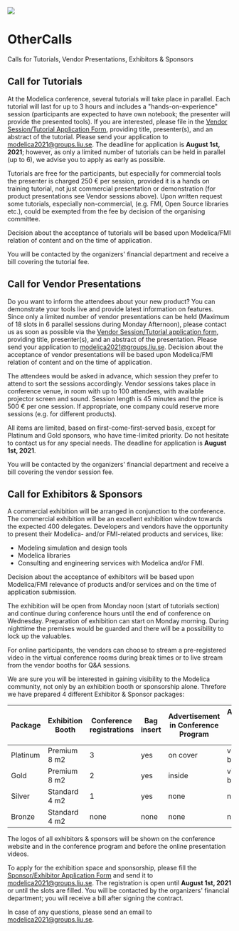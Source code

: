 ![](images/ModelicaLogo.svg)
# OtherCalls

Calls for Tutorials, Vendor Presentations, Exhibitors & Sponsors

## Call for Tutorials

At the Modelica conference, several tutorials will take place in parallel. Each tutorial will last for up to 3 hours and includes a "hands-on-experience" session (participants are expected to have own notebook; the presenter will provide the presented tools). If you are interested, please file in the  [Vendor Session/Tutorial Application Form](Documents/VendorSessionTutorial.pdf), providing title, presenter(s), and an abstract of the tutorial. Please send your application to  [modelica2021@groups.liu.se](mailto:modelica2021@groups.liu.se?subject=Vendor%20Session%2FTutorial%20application%20form). The deadline for application is  **August 1st, 2021**; however, as only a limited number of tutorials can be held in parallel (up to 6), we advise you to apply as early as possible.

Tutorials are free for the participants, but especially for commercial tools the presenter is charged 250 € per session, provided it is a hands on training tutorial, not just commercial presentation or demonstration (for product presentations see Vendor sessions above). Upon written request some tutorials, especially non-commercial, (e.g. FMI, Open Source libraries etc.), could be exempted from the fee by decision of the organising committee.

Decision about the acceptance of tutorials will be based upon Modelica/FMI relation of content and on the time of application.

You will be contacted by the organizers' financial department and receive a bill covering the tutorial fee.

## Call for Vendor Presentations

Do you want to inform the attendees about your new product? You can demonstrate your tools live and provide latest information on features. Since only a limited number of vendor presentations can be held (Maximum of 18 slots in 6 parallel sessions during Monday Afternoon), please contact us as soon as possible via the  [Vendor Session/Tutorial application form](Documents/VendorSessionTutorial.pdf), providing title, presenter(s), and an abstract of the presentation. Please send your application to  [modelica2021@groups.liu.se](mailto:modelica2021@groups.liu.se?subject=Vendor%20Session%2FTutorial%20application%20form). Decision about the acceptance of vendor presentations will be based upon Modelica/FMI relation of content and on the time of application.

The attendees would be asked in advance, which session they prefer to attend to sort the sessions accordingly. Vendor sessions takes place in conference venue, in room with up to 100 attendees, with available projector screen and sound. Session length is 45 minutes and the price is 500 € per one session. If appropriate, one company could reserve more sessions (e.g. for different products).

All items are limited, based on first-come-first-served basis, except for Platinum and Gold sponsors, who have time-limited priority. Do not hesitate to contact us for any special needs. The deadline for application is  **August 1st, 2021**.

You will be contacted by the organizers' financial department and receive a bill covering the vendor session fee.

## Call for Exhibitors & Sponsors

A commercial exhibition will be arranged in conjunction to the conference. The commercial exhibition will be an excellent exhibition window towards the expected 400 delegates. Developers and vendors have the opportunity to present their Modelica- and/or FMI-related products and services, like:

-   Modeling simulation and design tools
-   Modelica libraries
-   Consulting and engineering services with Modelica and/or FMI.

Decision about the acceptance of exhibitors will be based upon Modelica/FMI relevance of products and/or services and on the time of application submission.

The exhibition will be open from Monday noon (start of tutorials section) and continue during conference hours until the end of conference on Wednesday. Preparation of exhibition can start on Monday morning.
During nighttime the premises would be guarded and there will be a possibility to lock up the valuables.

For online participants, the vendors can choose to stream a pre-registered video in the virtual conference rooms during break times or to live stream from the vendor booths for Q&A sessions.

We are sure you will be interested in gaining visibility to the Modelica community, not only by an exhibition booth or sponsorship alone. Threfore we have prepared 4 different Exhibitor & Sponsor packages:

| Package | Exhibition  Booth |Conference  registrations  |Bag insert | Advertisement in  Conference Program | Advertisement in Virtual Conference Rooms | Price  Euro excl. VAT|
|--|--|--|--|--|--|--|
| Platinum | Premium 8 m2 | 3|  yes | on cover | video during breaks | 10.000 |
| Gold | Premium 8 m2 | 2|  yes | inside | video during breaks | 8.000 |
| Silver | Standard 4 m2 | 1|  yes | none | none | 4.000 |
| Bronze | Standard 4 m2 | none|  none | none | none | 2.000 |

The logos of all exhibitors & sponsors will be shown on the conference website and in the conference program and before the online presentation videos.

To apply for the exhibition space and sponsorship, please fill the  [Sponsor/Exhibitor Application Form](Documents/ExhibitorSponsor.pdf)  and send it to  [modelica2021@groups.liu.se](mailto:modelica2021@groups.liu.se?subject=Vendor%20Session%2FTutorial%20application%20form). The registration is open until **August 1st, 2021**  or until the slots are filled.
You will be contacted by the organizers' financial department; you will receive a bill after signing the contract.

In case of any questions, please send an email to [modelica2021@groups.liu.se](mailto:modelica2021@groups.liu.se).
